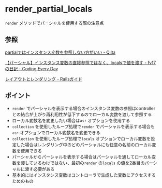 # render_partial_locals

`render` メソッドでパーシャルを使用する際の注意点

## 参照

[partialではインスタンス変数を参照しない方がいい \- Qiita](https://qiita.com/mom0tomo/items/e1e3fd29729b2d112a48)

[【パーシャル】インスタンス変数の直接参照ではなく、localsで値を渡す \- fv17の日記 \- Coding Every Day](https://forest-valley17.hatenablog.com/entry/2018/10/15/104936)

[レイアウトとレンダリング \- Railsガイド](https://railsguides.jp/layouts_and_rendering.html#%E3%83%91%E3%83%BC%E3%82%B7%E3%83%A3%E3%83%AB%E3%82%92%E4%BD%BF%E7%94%A8%E3%81%99%E3%82%8B)

## ポイント

* `render` でパーシャルを表示する場合のインスタンス変数の参照はcontroller との結合が上がり再利用性が低下するのでローカル変数を渡して参照する
* ローカル変数名を変更したい場合は`as:` オプションを使用する
* `collection` を使用したループ処理で`render` でパーシャルを表示する場合も`as:` オプションでローカル変数名を変更できる
* `collection` を使用したループ処理で`locals` オプションでローカル変数を設定した場合はレンダリング中のどのパーシャルにも任意の名前のローカル変数を使用できる
* パーシャルからパーシャルを表示する場合はパーシャルを通してローカル変数を渡しているわけではない、最初の`render` の`locals` の値を2番目のパーシャルに渡す必要がある
* 基本的にはインスタンス変数はコントローラで生成した変数にアクセスするためのもの
